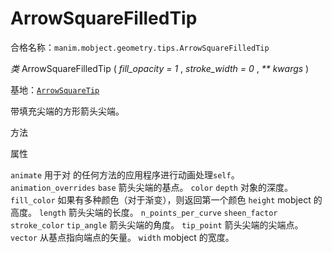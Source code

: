 # ArrowSquareFilledTip

合格名称：`manim.mobject.geometry.tips.ArrowSquareFilledTip`

_类_ ArrowSquareFilledTip ( _fill_opacity = 1_ , _stroke_width = 0_ , _\*\* kwargs_ )

基地：[`ArrowSquareTip`]()

带填充尖端的方形箭头尖端。

方法



属性


`animate`
用于对 的任何方法的应用程序进行动画处理`self`。
`animation_overrides`
`base`
箭头尖端的基点。
`color`
`depth`
对象的深度。
`fill_color`
如果有多种颜色（对于渐变），则返回第一个颜色
`height`
mobject 的高度。
`length`
箭头尖端的长度。
`n_points_per_curve`
`sheen_factor`
`stroke_color`
`tip_angle`
箭头尖端的角度。
`tip_point`
箭头尖端的尖端点。
`vector`
从基点指向端点的矢量。
`width`
mobject 的宽度。
